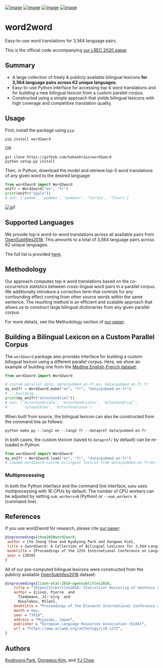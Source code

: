 [![image](https://img.shields.io/pypi/v/word2word.svg)](https://pypi.org/project/word2word/)
[![image](https://img.shields.io/pypi/l/word2word.svg)](https://pypi.org/project/word2word/)
[![image](https://img.shields.io/pypi/pyversions/word2word.svg)](https://pypi.org/project/word2word/)
[![image](https://img.shields.io/badge/Say%20Thanks-!-1EAEDB.svg)](https://saythanks.io/to/kimdwkimdw)

# word2word

Easy-to-use word translations for 3,564 language pairs.

This is the official code accompanying [our LREC 2020 paper](https://arxiv.org/abs/1911.12019).

## Summary

* A large collection of freely & publicly available bilingual lexicons
    **for 3,564 language pairs across 62 unique languages.** 
* Easy-to-use Python interface for accessing top-k word translations and 
    for building a new bilingual lexicon from a custom parallel corpus.
* Constructed using a simple approach that yields bilingual lexicons with 
    high coverage and competitive translation quality.

## Usage

First, install the package using `pip`:
```shell script
pip install word2word
```

OR

```shell script
git clone https://github.com/kakaobrain/word2word
python setup.py install
```

Then, in Python, download the model and retrieve top-5 word translations 
of any given word to the desired language:
```python
from word2word import Word2word
en2fr = Word2word("en", "fr")
print(en2fr("apple"))
# out: ['pomme', 'pommes', 'pommier', 'tartes', 'fleurs']
```

![gif](./word2word.gif)

## Supported Languages

We provide top-k word-to-word translations across all available pairs 
    from [OpenSubtitles2018](http://opus.nlpl.eu/OpenSubtitles2018.php). 
This amounts to a total of 3,564 language pairs across 62 unique languages. 

The full list is provided [here](word2word/supporting_languages.txt).

## Methodology

Our approach computes top-k word translations based on 
the co-occurrence statistics between cross-lingual word pairs in a parallel corpus.
We additionally introduce a correction term that controls for any confounding effect
coming from other source words within the same sentence.
The resulting method is an efficient and scalable approach that allows us to
construct large bilingual dictionaries from any given parallel corpus. 

For more details, see the Methodology section of [our paper](https://arxiv.org/abs/1911.12019).


## Building a Bilingual Lexicon on a Custom Parallel Corpus

The `word2word` package also provides interface for 
building a custom bilingual lexicon using a different parallel corpus.
Here, we show an example of building one from 
the [Medline English-French dataset](https://drive.google.com/drive/folders/0B3UxRWA52hBjQjZmYlRZWHQ4SUE): 
```python
from word2word import Word2word

# custom parallel data: data/pubmed.en-fr.en, data/pubmed.en-fr.fr
my_en2fr = Word2word.make("en", "fr", "data/pubmed.en-fr")
# ...building...
print(my_en2fr("mitochondrial"))
# out: ['mitochondriale', 'mitochondriales', 'mitochondrial', 
#       'cytopathies', 'mitochondriaux']
```

When built from source, the bilingual lexicon can also be constructed from the command line as follows:
```shell script
python make.py --lang1 en --lang2 fr --datapref data/pubmed.en-fr
```

In both cases, the custom lexicon (saved to `datapref/` by default) can be re-loaded in Python:
```python
from word2word import Word2word
my_en2fr = Word2word.load("en", "fr", "data/pubmed.en-fr")
# Loaded word2word custom bilingual lexicon from data/pubmed.en-fr/en-fr.pkl
```

### Multiprocessing

In both the Python interface and the command line interface, 
`make` uses multiprocessing with 16 CPUs by default.
The number of CPU workers can be adjusted by setting 
`num_workers=N` (Python) or `--num_workers N` (command line).

## References

If you use word2word for research, please cite [our paper](https://arxiv.org/abs/1911.12019):
```bibtex
@inproceedings{choe2020word2word,
 author = {Yo Joong Choe and Kyubyong Park and Dongwoo Kim},
 title = {word2word: A Collection of Bilingual Lexicons for 3,564 Language Pairs},
 booktitle = {Proceedings of the 12th International Conference on Language Resources and Evaluation (LREC 2020)},
 year = {2020}
}
```

All of our pre-computed bilingual lexicons were constructed from the publicly available
    [OpenSubtitles2018](http://opus.nlpl.eu/OpenSubtitles2018.php) dataset:
```bibtex
@inproceedings{lison-etal-2018-opensubtitles2018,
    title = "{O}pen{S}ubtitles2018: Statistical Rescoring of Sentence Alignments in Large, Noisy Parallel Corpora",
    author = {Lison, Pierre  and
      Tiedemann, J{\"o}rg  and
      Kouylekov, Milen},
    booktitle = "Proceedings of the Eleventh International Conference on Language Resources and Evaluation ({LREC} 2018)",
    month = may,
    year = "2018",
    address = "Miyazaki, Japan",
    publisher = "European Language Resources Association (ELRA)",
    url = "https://www.aclweb.org/anthology/L18-1275",
}
```

## Authors

[Kyubyong Park](https://github.com/Kyubyong), 
[Dongwoo Kim](https://github.com/kimdwkimdw), and 
[YJ Choe](https://github.com/yjchoe)

